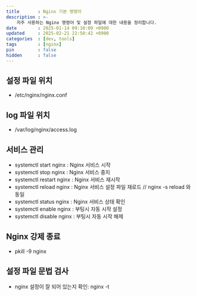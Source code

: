 ```yaml
---
title       : Nginx 기본 명령어
description : >-
    자주 사용하는 Nginx 명령어 및 설정 파일에 대한 내용을 정리합니다.
date        : 2025-01-14 09:10:09 +0900
updated     : 2025-02-21 22:50:42 +0900
categories  : [dev, tools]
tags        : [nginx]
pin         : false
hidden      : false
---
```


## 설정 파일 위치
- /etc/nginx/nginx.conf

## log 파일 위치
- /var/log/nginx/access.log

## 서비스 관리
- systemctl start nginx : Nginx 서비스 시작
- systemctl stop nginx : Nginx 서비스 중지
- systemctl restart nginx : Nginx 서비스 재시작
- systemctl reload nginx : Nginx 서비스 설정 파일 재로드   // nginx -s reload 와 동일
- systemctl status nginx : Nginx 서비스 상태 확인
- systemctl enable nginx : 부팅시 자동 시작 설정
- systemctl disable nginx : 부팅시 자동 시작 해제

## Nginx 강제 종료
- pkill -9 nginx

## 설정 파일 문법 검사
- nginx 설정이 잘 되어 있는지 확인: nginx -t